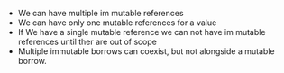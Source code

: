 - We can have multiple im mutable references
- We can have only one mutable references for a value
- If We have a single mutable reference we can not have im mutable references until ther are out of scope
- Multiple immutable borrows can coexist, but not alongside a mutable borrow.
